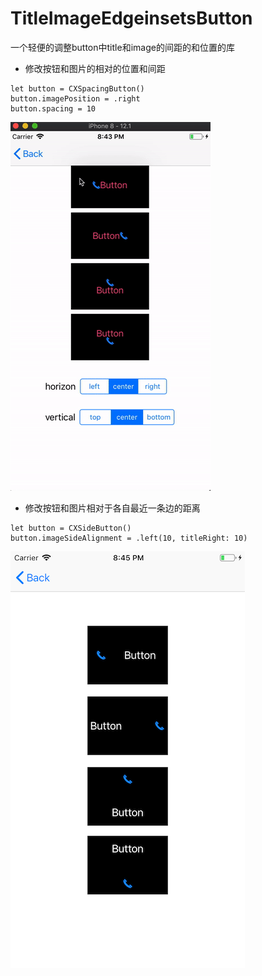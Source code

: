 # TitleImageEdgeinsetsButton
一个轻便的调整button中title和image的间距的和位置的库

* 修改按钮和图片的相对的位置和间距

```
let button = CXSpacingButton()
button.imagePosition = .right
button.spacing = 10
```
  <img src="https://raw.githubusercontent.com/chunxige/TitleImageEdgeinsetsButton/master/gif/spacing.gif">

* 修改按钮和图片相对于各自最近一条边的距离

```
let button = CXSideButton()
button.imageSideAlignment = .left(10, titleRight: 10)
```
<img src="https://raw.githubusercontent.com/chunxige/TitleImageEdgeinsetsButton/master/gif/side.png">

